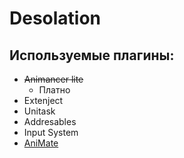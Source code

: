 # Desolation
 
## Используемые плагины:

- ~~Animancer lite~~
    - Платно
- Extenject
- Unitask
- Addresables
- Input System
- [AniMate](https://github.com/Sod3n/AniMate)

